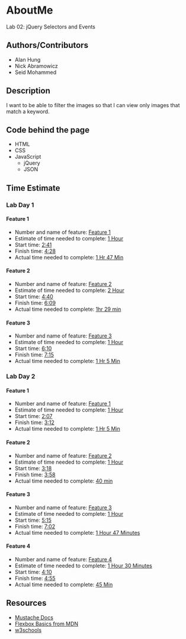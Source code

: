 # AboutMe

Lab 02: jQuery Selectors and Events

## Authors/Contributors
  * Alan Hung
  * Nick Abramowicz
  * Seid Mohammed

## Description

I want to be able to filter the images so that I can view only images that match a keyword.

## Code behind the page
  * HTML
  * CSS
  * JavaScript
    * jQuery
    * JSON

## Time Estimate
### Lab Day 1
#### Feature 1
  * Number and name of feature: <u>Feature 1</u>
  * Estimate of time needed to complete: <u>1 Hour</u>
  * Start time: <u>2:41</u>
  * Finish time: <u>4:28</u>
  * Actual time needed to complete: <u>1 Hr 47 Min</u>

#### Feature 2
  * Number and name of feature: <u>Feature 2</u>
  * Estimate of time needed to complete: <u>2 Hour</u>
  * Start time: <u>4:40</u>
  * Finish time: <u>6:09</u>
  * Actual time needed to complete: <u>1hr 29 min</u>

#### Feature 3
  * Number and name of feature: <u>Feature 3</u>
  * Estimate of time needed to complete: <u>1 Hour</u>
  * Start time: <u>6:10</u>
  * Finish time: <u>7:15</u>
  * Actual time needed to complete: <u>1 Hr 5 Min </u>

### Lab Day 2
#### Feature 1
  * Number and name of feature: <u>Feature 1</u>
  * Estimate of time needed to complete: <u>1 Hour</u>
  * Start time: <u>2:07</u>
  * Finish time: <u>3:12</u>
  * Actual time needed to complete: <u>1 Hr 5 Min</u>

#### Feature 2
  * Number and name of feature: <u>Feature 2</u>
  * Estimate of time needed to complete: <u>1 Hour</u>
  * Start time: <u>3:18</u>
  * Finish time: <u>3:58</u>
  * Actual time needed to complete: <u>40 min</u>

#### Feature 3
  * Number and name of feature: <u>Feature 3</u>
  * Estimate of time needed to complete: <u>1 Hour</u>
  * Start time: <u>5:15</u>
  * Finish time: <u>7:02</u>
  * Actual time needed to complete: <u>1 Hour 47 Minutes</u>

#### Feature 4
  * Number and name of feature: <u>Feature 4</u>
  * Estimate of time needed to complete: <u>1 Hour 30 Minutes</u>
  * Start time: <u>4:10</u>
  * Finish time: <u>4:55</u>
  * Actual time needed to complete: <u>45 Min</u>

## Resources
  * [Mustache Docs](https://github.com/janl/mustache.js)
  * [Flexbox Basics from MDN](https://developer.mozilla.org/en-US/docs/Web/CSS/CSS_Flexible_Box_Layout/Basic_Concepts_of_Flexbox)
  * [w3schools](https://www.w3schools.com/)